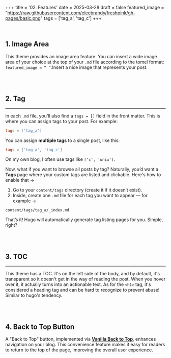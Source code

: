+++
title = '02. Features'
date = 2025-03-28
draft = false
featured_image = "https://raw.githubusercontent.com/elecbrandy/freshpink/gh-pages/basic.png"
tags = ['tag_a', 'tag_c']
+++

<br>

## 1. Image Area
This theme provides an image area feature. You can insert a wide image area of your choice at the top of your `.md` file according to the tomel format: `featured_image = “ ”`.Insert a nice image that represents your post.

<br>
<br>

## 2. Tag
____

In each `.md` file, you'll also find a `tags = []` field in the front matter. This is where you can assign tags to your post. For example:

```toml
tags = ['tag_a']
```

You can assign **multiple tags** to a single post, like this:

```toml
tags = ['tag_a', 'tag_c']
```

On my own blog, I often use tags like `['c', 'unix']`.

Now, what if you want to browse all posts by tag? Naturally, you’d want a **Tags** page where your custom tags are listed and clickable. Here's how to enable that ->

1. Go to your `content/tags` directory (create it if it doesn’t exist).
2. Inside, create one `.md` file for each tag you want to appear — for example ->

```
content/tags/tag_a/_index.md
```

That’s it! Hugo will automatically generate tag listing pages for you. Simple, right?

<br>
<br>

## 3. TOC
____
This theme has a TOC. It's on the left side of the body, and by default, it's transparent so it doesn't get in the way of reading the post. When you hover over it, it actually turns into an actionable text. As for the `<h1>` tag, it's considered a heading tag and can be hard to recognize to prevent abuse! Similar to hugo's tendency.

<br>
<br>

## 4. Back to Top Button
A "Back to Top" button, implemented via [**Vanilla Back to Top**](https://github.com/vfeskov/vanilla-back-to-top), enhances navigation on your blog. This convenience feature makes it easy for readers to return to the top of the page, improving the overall user experience.

<br>
<br>
